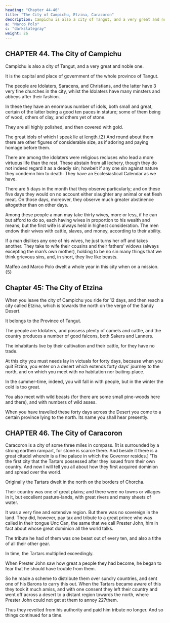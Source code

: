```yaml
---
heading: "Chapter 44-46"
title: "The City of Campichu, Etzina, Caracoron"
description: Campichu is also a city of Tangut, and a very great and noble one.
a: "Marco Polo"
c: "darkslategray"
weight: 26
---
```




## CHAPTER 44. The City of Campichu

Campichu is also a city of Tangut, and a very great and noble one. 

It is the capital and place of government of the whole province of Tangut.

The people are Idolaters, Saracens, and Christians, and the latter have 3 very fine churches in the city, whilst the Idolaters have many minsters and abbeys after their fashion. 

In these they have an enormous number of idols, both small and great, certain of the latter being a good ten paces in stature; some of them being of wood, others of clay, and others yet of stone. 

They are all highly polished, and then covered with gold. 

The great idols of which I speak lie at length.{2} And round about them there are other figures of considerable size, as if adoring and paying homage before them.

There are among the idolaters were religious recluses who lead a more virtuous life than the rest. These abstain from all lechery, though they do not indeed regard it as a deadly sin; howbeit if any one sin against nature they condemn him to death. They have an Ecclesiastical Calendar as we have.

There are 5 days in the month that they observe particularly; and on these five days they would on no account either slaughter any animal or eat flesh meat. On those days, moreover, they observe much greater abstinence altogether than on other days.

Among these people a man may take thirty wives, more or less, if he can but afford to do so, each having wives in proportion to his wealth and means; but the first wife is always held in highest consideration. The men endow their wives with cattle, slaves, and money, according to their ability.

If a man dislikes any one of his wives, he just turns her off and takes another. They take to wife their cousins and their fathers’ widows (always excepting the man’s own mother), holding to be no sin many things that we think grievous sins, and, in short, they live like beasts.

Maffeo and Marco Polo dwelt a whole year in this city when on a mission.{5}

<!-- Now we will leave this and tell you about other provinces towards the north, for we are going to take you a sixty days’ journey in that direction. -->



## Chapter 45: The City of Etzina


When you leave the city of Campichu you ride for 12 days, and then reach a city called Etzina, which is towards the north on the verge of the Sandy Desert.

It belongs to the Province of Tangut.

The people are Idolaters, and possess plenty of camels and cattle, and the country produces a number of good falcons, both Sakers and Lanners. 

The inhabitants live by their cultivation and their cattle, for they have no trade. 

At this city you must needs lay in victuals for forty days, because when you quit Etzina, you enter on a desert which extends forty days’ journey to the north, and on which you meet with no habitation nor baiting-place.

In the summer-time, indeed, you will fall in with people, but in the winter the cold is too great. 

You also meet with wild beasts (for there are some small pine-woods here and there), and with numbers of wild asses.

When you have travelled these forty days across the Desert you come to a certain province lying to the north. Its name you shall hear presently.


## CHAPTER 46. The City of Caracoron

Caracoron is a city of some three miles in compass. [It is surrounded by a strong earthen rampart, for stone is scarce there. And beside it there is a great citadel wherein is a fine palace in which the Governor resides.] ’Tis the first city that the Tartars possessed after they issued from their own country. And now I will tell you all about how they first acquired dominion and spread over the world.

Originally the Tartars dwelt in the north on the borders of Chorcha.

Their country was one of great plains; and there were no towns or villages in it, but excellent pasture-lands, with great rivers and many sheets of water.

It was a very fine and extensive region. But there was no sovereign in the land. They did, however, pay tax and tribute to a great prince who was called in their tongue Unc Can, the same that we call Prester John, him in fact about whose great dominion all the world talks.

The tribute he had of them was one beast out of every ten, and also a tithe of all their other gear.

In time, the Tartars multiplied exceedingly. 

When Prester John saw how great a people they had become, he began to fear that he should have trouble from them. 

So he made a scheme to distribute them over sundry countries, and sent one of his Barons to carry this out. When the Tartars became aware of this they took it much amiss, and with one consent they left their country and went off across a desert to a distant region towards the north, where Prester John could not get at them to annoy 227them. 

Thus they revolted from his authority and paid him tribute no longer. And so things continued for a time.



